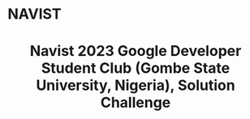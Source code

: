 # NAVIST
<h1 align="center"> Navist 2023 Google Developer Student Club (Gombe State University, Nigeria), Solution Challenge</h1>
